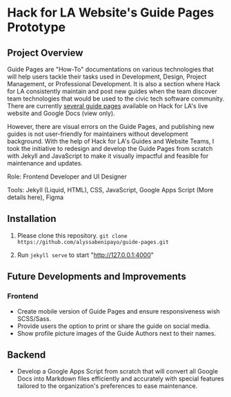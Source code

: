 # Hack for LA Website's Guide Pages Prototype

## Project Overview
Guide Pages are "How-To" documentations on various technologies that will help users tackle their tasks used in Development, Design, Project Management, or Professional Development. It is also a section where Hack for LA consistently maintain and post new guides when the team discover team technologies that would be used to the civic tech software community. There are currently [several guide pages](https://www.hackforla.org/toolkit/) available on Hack for LA's live website and Google Docs (view only).

However, there are visual errors on the Guide Pages, and publishing new guides is not user-friendly for maintainers without development background. With the help of Hack for LA's Guides and Website Teams, I took the initiative to redesign and develop the Guide Pages from scratch with Jekyll and JavaScript to make it visually impactful and feasible for maintenance and updates.

‍Role: Frontend Developer and UI Designer

Tools: Jekyll (Liquid, HTML), CSS, JavaScript, Google Apps Script (More details here), Figma

## Installation
1. Please clone this repository.
`git clone https://github.com/alyssabenipayo/guide-pages.git`

2. Run `jekyll serve` to start "http://127.0.0.1:4000"

## Future Developments and Improvements

### Frontend
- Create mobile version of Guide Pages and ensure responsiveness wish SCSS/Sass.
- Provide users the option to print or share the guide on social media. 
- Show profile picture images of the Guide Authors next to their names.

## Backend
- Develop a Google Apps Script from scratch that will convert all Google Docs into Markdown files efficiently and accurately with special features tailored to the organization's preferences to ease maintenance. 

